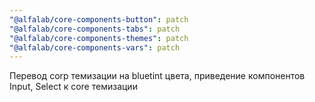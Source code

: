 ```yaml
---
"@alfalab/core-components-button": patch
"@alfalab/core-components-tabs": patch
"@alfalab/core-components-themes": patch
"@alfalab/core-components-vars": patch
---
```


Перевод corp темизации на bluetint цвета, приведение компонентов Input, Select к core темизации
